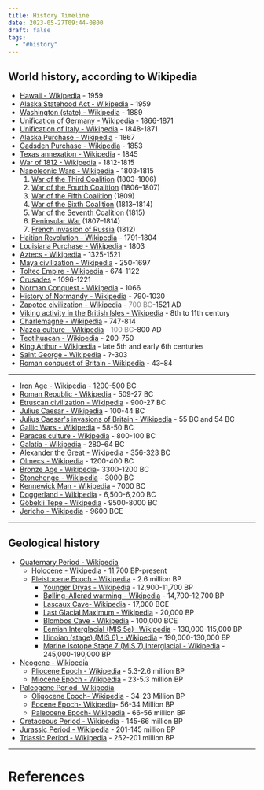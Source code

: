 ```yaml
---
title: History Timeline
date: 2023-05-27T09:44-0800
draft: false
tags:
  - "#history"
---
```

## World history, according to Wikipedia

- [Hawaii - Wikipedia](https://en.wikipedia.org/wiki/Hawaii) - 1959
- [Alaska Statehood Act - Wikipedia](https://en.wikipedia.org/wiki/Alaska_Statehood_Act) - 1959
- [Washington (state) - Wikipedia](https://en.wikipedia.org/wiki/Washington_(state)) - 1889
- [Unification of Germany - Wikipedia](https://en.wikipedia.org/wiki/Unification_of_Germany) - 1866-1871
- [Unification of Italy - Wikipedia](https://en.wikipedia.org/wiki/Unification_of_Italy) - 1848-1871
- [Alaska Purchase - Wikipedia](https://en.wikipedia.org/wiki/Alaska_Purchase) - 1867
- [Gadsden Purchase - Wikipedia](https://en.wikipedia.org/wiki/Gadsden_Purchase) - 1853
- [Texas annexation - Wikipedia](https://en.wikipedia.org/wiki/Texas_annexation) - 1845
- [War of 1812 - Wikipedia](https://en.wikipedia.org/wiki/War_of_1812) - 1812-1815
- [Napoleonic Wars - Wikipedia](https://en.wikipedia.org/wiki/Napoleonic_Wars) - 1803-1815
    1. [War of the Third Coalition](https://en.wikipedia.org/wiki/War_of_the_Third_Coalition "War of the Third Coalition") (1803–1806)
    2. [War of the Fourth Coalition](https://en.wikipedia.org/wiki/War_of_the_Fourth_Coalition "War of the Fourth Coalition") (1806–1807)
    3. [War of the Fifth Coalition](https://en.wikipedia.org/wiki/War_of_the_Fifth_Coalition "War of the Fifth Coalition") (1809)
    4. [War of the Sixth Coalition](https://en.wikipedia.org/wiki/War_of_the_Sixth_Coalition "War of the Sixth Coalition") (1813–1814)
    5. [War of the Seventh Coalition](https://en.wikipedia.org/wiki/War_of_the_Seventh_Coalition "War of the Seventh Coalition") (1815)
    6. [Peninsular War](https://en.wikipedia.org/wiki/Peninsular_War "Peninsular War") (1807–1814)
    7. [French invasion of Russia](https://en.wikipedia.org/wiki/French_invasion_of_Russia "French invasion of Russia") (1812)
- [Haitian Revolution - Wikipedia](https://en.wikipedia.org/wiki/Haitian_Revolution) - 1791-1804
- [Louisiana Purchase - Wikipedia](https://en.wikipedia.org/wiki/Louisiana_Purchase) - 1803
- [Aztecs - Wikipedia](https://en.wikipedia.org/wiki/Aztecs) - 1325-1521
- [Maya civilization - Wikipedia](https://en.wikipedia.org/wiki/Maya_civilization) - 250-1697
- [Toltec Empire - Wikipedia](https://en.wikipedia.org/wiki/Toltec_Empire) - 674-1122
- [Crusades](/notes/history-timeline/crusades) - 1096-1221
- [Norman Conquest - Wikipedia](https://en.wikipedia.org/wiki/Norman_Conquest) - 1066
- [History of Normandy - Wikipedia](https://en.wikipedia.org/wiki/History_of_Normandy) - 790-1030
- [Zapotec civilization - Wikipedia](https://en.wikipedia.org/wiki/Zapotec_civilization) - <span style="color:gray">700 BC</span>-1521 AD
- [Viking activity in the British Isles - Wikipedia](https://en.wikipedia.org/wiki/Viking_activity_in_the_British_Isles) - 8th to 11th century
- [Charlemagne - Wikipedia](https://en.wikipedia.org/wiki/Charlemagne) - 747-814
- [Nazca culture - Wikipedia](https://en.wikipedia.org/wiki/Nazca_culture) - <span style="color:gray">100 BC</span>-800 AD
- [Teotihuacan - Wikipedia](https://en.wikipedia.org/wiki/Teotihuacan) - 200-750
- [King Arthur - Wikipedia](https://en.wikipedia.org/wiki/King_Arthur) - late 5th and early 6th centuries
- [Saint George - Wikipedia](https://en.wikipedia.org/wiki/Saint_George) - ?-303
- [Roman conquest of Britain - Wikipedia](https://en.wikipedia.org/wiki/Roman_conquest_of_Britain) - 43–84

---

- [Iron Age - Wikipedia](https://en.wikipedia.org/wiki/Iron_Age) - 1200-500 BC
- [Roman Republic - Wikipedia](https://en.wikipedia.org/wiki/Roman_Republic) - 509-27 BC
- [Etruscan civilization - Wikipedia](https://en.wikipedia.org/wiki/Etruscan_civilization) - 900-27 BC
- [Julius Caesar - Wikipedia](https://en.wikipedia.org/wiki/Julius_Caesar) - 100-44 BC
- [Julius Caesar's invasions of Britain - Wikipedia](https://en.wikipedia.org/wiki/Julius_Caesar%27s_invasions_of_Britain) - 55 BC and 54 BC
- [Gallic Wars - Wikipedia](https://en.wikipedia.org/wiki/Gallic_Wars) - 58-50 BC
- [Paracas culture - Wikipedia](https://en.wikipedia.org/wiki/Paracas_culture) - 800-100 BC
- [Galatia - Wikipedia](https://en.wikipedia.org/wiki/Galatia) - 280–64 BC
- [Alexander the Great - Wikipedia](https://en.wikipedia.org/wiki/Alexander_the_Great) - 356-323 BC
- [Olmecs - Wikipedia](https://en.wikipedia.org/wiki/Olmecs) - 1200-400 BC
- [Bronze Age - Wikipedia](https://en.wikipedia.org/wiki/Bronze_Age)- 3300-1200 BC
- [Stonehenge - Wikipedia](https://en.wikipedia.org/wiki/Stonehenge) - 3000 BC
- [Kennewick Man - Wikipedia](https://en.wikipedia.org/wiki/Kennewick_Man) - 7000 BC
- [Doggerland - Wikipedia](https://en.wikipedia.org/wiki/Doggerland) - 6,500-6,200 BC
- [Göbekli Tepe - Wikipedia](https://en.wikipedia.org/wiki/G%C3%B6bekli_Tepe) - 9500-8000 BC
- [Jericho - Wikipedia](https://en.wikipedia.org/wiki/Jericho) - 9600 BCE

---
## Geological history

- [Quaternary Period - Wikipedia](https://en.wikipedia.org/wiki/Quaternary)
    - [Holocene - Wikipedia](https://en.wikipedia.org/wiki/Holocene) - 11,700 BP-present
    - [Pleistocene Epoch - Wikipedia](https://en.wikipedia.org/wiki/Pleistocene) -  2.6 million BP
        - [Younger Dryas - Wikipedia](https://en.wikipedia.org/wiki/Younger_Dryas) - 12,900-11,700 BP
        - [Bølling–Allerød warming - Wikipedia](https://en.wikipedia.org/wiki/B%C3%B8lling%E2%80%93Aller%C3%B8d_warming) - 14,700-12,700 BP
        - [Lascaux Cave- Wikipedia](https://en.wikipedia.org/wiki/Lascaux) - 17,000 BCE
        - [Last Glacial Maximum - Wikipedia](https://en.wikipedia.org/wiki/Last_Glacial_Maximum) - 20,000 BP
        - [Blombos Cave - Wikipedia](https://en.wikipedia.org/wiki/Blombos_Cave) - 100,000 BCE
        - [Eemian Interglacial (MIS 5e)- Wikipedia](https://en.wikipedia.org/wiki/Eemian) - 130,000-115,000 BP
        - [Illinoian (stage) (MIS 6) - Wikipedia](https://en.wikipedia.org/wiki/Illinoian_(stage)) - 190,000-130,000 BP
        - [Marine Isotope Stage 7 (MIS 7) Interglacial - Wikipedia](https://en.wikipedia.org/wiki/Marine_isotope_stages) - 245,000-190,000 BP
- [Neogene - Wikipedia](https://en.wikipedia.org/wiki/Neogene)
    - [Pliocene Epoch - Wikipedia](https://en.wikipedia.org/wiki/Pliocene) - 5.3-2.6 million BP
    - [Miocene Epoch - Wikipedia](https://en.wikipedia.org/wiki/Miocene) - 23-5.3 million BP
- [Paleogene Period- Wikipedia](https://en.wikipedia.org/wiki/Paleogene)
    - [Oligocene Epoch- Wikipedia](https://en.wikipedia.org/wiki/Oligocene) -  34-23 Million BP
    - [Eocene Epoch- Wikipedia](https://en.wikipedia.org/wiki/Eocene)- 56-34 Million BP
    - [Paleocene Epoch- Wikipedia](https://en.wikipedia.org/wiki/Paleocene) - 66-56 million BP
- [Cretaceous Period - Wikipedia](https://en.wikipedia.org/wiki/Cretaceous) - 145-66 million BP
- [Jurassic Period - Wikipedia](https://en.wikipedia.org/wiki/Jurassic) - 201-145 million BP
- [Triassic Period - Wikipedia](https://en.wikipedia.org/wiki/Triassic) - 252-201 million BP

---
# References
